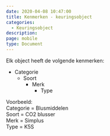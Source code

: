 ```yaml
---
date: 2020-04-08 10:47:00
title: Kenmerken - keuringsobject
categories:
  - Keuringsobject
description:
page: mobile
type: Document
---
```


Elk object heeft de volgende kenmerken:
* Categorie
  * Soort  
    * Merk
      * Type

Voorbeeld:  
Categorie = Blusmiddelen  
Soort = CO2 blusser  
Merk = Simplus  
Type = K5S

